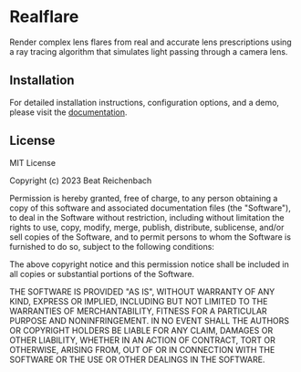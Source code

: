 # Realflare
Render complex lens flares from real and accurate lens prescriptions using a ray tracing algorithm that simulates light passing through a camera lens.

## Installation

For detailed installation instructions, configuration options, and a demo, please visit the 
[documentation](https://beatreichenbach.github.io/realflare/installation).

## License

MIT License

Copyright (c) 2023 Beat Reichenbach

Permission is hereby granted, free of charge, to any person obtaining a copy
of this software and associated documentation files (the "Software"), to deal
in the Software without restriction, including without limitation the rights
to use, copy, modify, merge, publish, distribute, sublicense, and/or sell
copies of the Software, and to permit persons to whom the Software is
furnished to do so, subject to the following conditions:

The above copyright notice and this permission notice shall be included in all
copies or substantial portions of the Software.

THE SOFTWARE IS PROVIDED "AS IS", WITHOUT WARRANTY OF ANY KIND, EXPRESS OR
IMPLIED, INCLUDING BUT NOT LIMITED TO THE WARRANTIES OF MERCHANTABILITY,
FITNESS FOR A PARTICULAR PURPOSE AND NONINFRINGEMENT. IN NO EVENT SHALL THE
AUTHORS OR COPYRIGHT HOLDERS BE LIABLE FOR ANY CLAIM, DAMAGES OR OTHER
LIABILITY, WHETHER IN AN ACTION OF CONTRACT, TORT OR OTHERWISE, ARISING FROM,
OUT OF OR IN CONNECTION WITH THE SOFTWARE OR THE USE OR OTHER DEALINGS IN THE
SOFTWARE.
